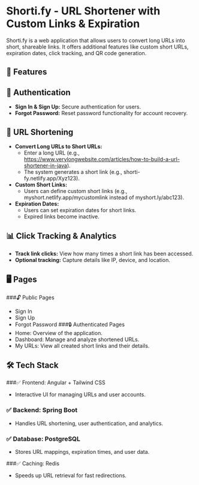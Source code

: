 # Shorti.fy - URL Shortener with Custom Links & Expiration

Shorti.fy is a web application that allows users to convert long URLs into short, shareable links. It offers additional features like custom short URLs, expiration dates, click tracking, and QR code generation.


## 🚀 Features
## 🔑 Authentication
- **Sign In & Sign Up:** Secure authentication for users.
- **Forgot Password:** Reset password functionality for account recovery.


## 🔗 URL Shortening
- **Convert Long URLs to Short URLs:**
  - Enter a long URL (e.g., https://www.verylongwebsite.com/articles/how-to-build-a-url-shortener-in-java).
  - The system generates a short link (e.g., shorti-fy.netlify.app/Xyz123).
- **Custom Short Links:**
  - Users can define custom short links (e.g., myshort.netlify.app/mycustomlink instead of myshort.ly/abc123).
- **Expiration Dates:**
  - Users can set expiration dates for short links.
  - Expired links become inactive.


## 📊 Click Tracking & Analytics
- **Track link clicks:** View how many times a short link has been accessed.
- **Optional tracking:** Capture details like IP, device, and location.

## 🖥️ Pages
###🔓 Public Pages
- Sign In
- Sign Up
- Forgot Password
###🔒 Authenticated Pages
- Home: Overview of the application.
- Dashboard: Manage and analyze shortened URLs.
- My URLs: View all created short links and their details.


## 🛠 Tech Stack
###✅ Frontend: Angular + Tailwind CSS

- Interactive UI for managing URLs and user accounts.


### ✅ Backend: Spring Boot

- Handles URL shortening, user authentication, and analytics.


### ✅ Database: PostgreSQL

- Stores URL mappings, expiration times, and user data.


###✅ Caching: Redis

- Speeds up URL retrieval for fast redirections.